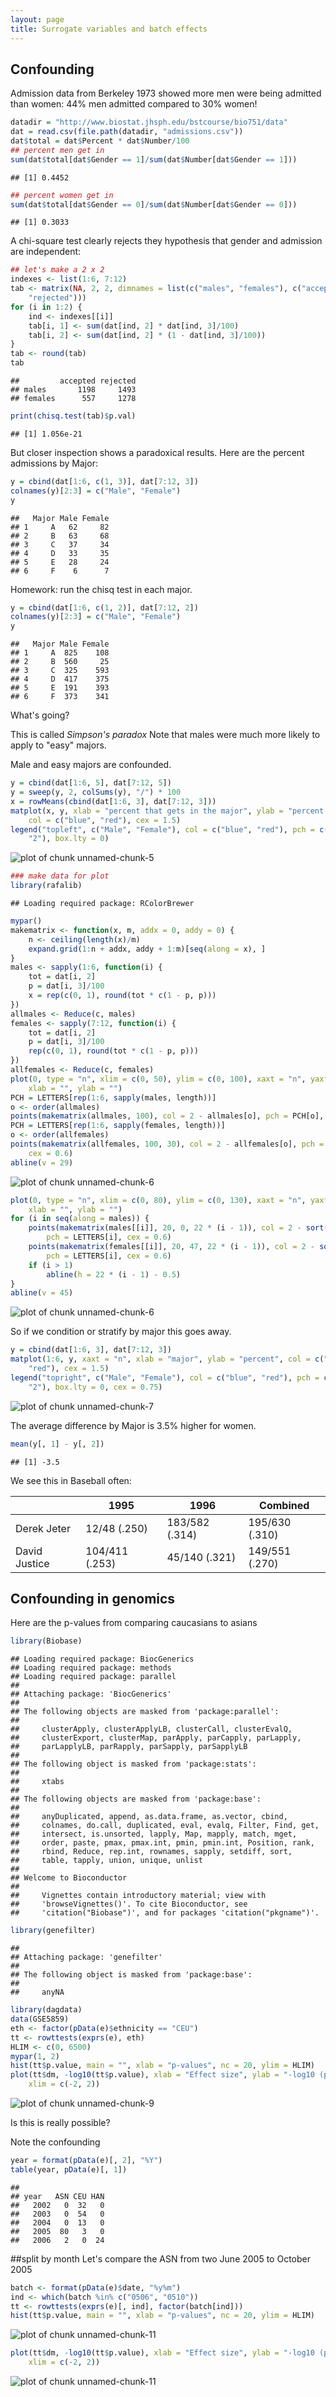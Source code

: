 ```yaml
---
layout: page
title: Surrogate variables and batch effects 
---
```





## Confounding

Admission data from Berkeley 1973 showed more men were being admitted than women: 44\% men admitted compared to 30\% women!


```r
datadir = "http://www.biostat.jhsph.edu/bstcourse/bio751/data"
dat = read.csv(file.path(datadir, "admissions.csv"))
dat$total = dat$Percent * dat$Number/100
## percent men get in
sum(dat$total[dat$Gender == 1]/sum(dat$Number[dat$Gender == 1]))
```

```
## [1] 0.4452
```

```r
## percent women get in
sum(dat$total[dat$Gender == 0]/sum(dat$Number[dat$Gender == 0]))
```

```
## [1] 0.3033
```


A chi-square test clearly rejects they hypothesis that gender and admission are independent:

```r
## let's make a 2 x 2
indexes <- list(1:6, 7:12)
tab <- matrix(NA, 2, 2, dimnames = list(c("males", "females"), c("accepted", 
    "rejected")))
for (i in 1:2) {
    ind <- indexes[[i]]
    tab[i, 1] <- sum(dat[ind, 2] * dat[ind, 3]/100)
    tab[i, 2] <- sum(dat[ind, 2] * (1 - dat[ind, 3]/100))
}
tab <- round(tab)
tab
```

```
##         accepted rejected
## males       1198     1493
## females      557     1278
```

```r
print(chisq.test(tab)$p.val)
```

```
## [1] 1.056e-21
```


But closer inspection shows a paradoxical results. Here are the percent admissions by Major:

```r
y = cbind(dat[1:6, c(1, 3)], dat[7:12, 3])
colnames(y)[2:3] = c("Male", "Female")
y
```

```
##   Major Male Female
## 1     A   62     82
## 2     B   63     68
## 3     C   37     34
## 4     D   33     35
## 5     E   28     24
## 6     F    6      7
```


Homework: run the chisq test in each major.


```r
y = cbind(dat[1:6, c(1, 2)], dat[7:12, 2])
colnames(y)[2:3] = c("Male", "Female")
y
```

```
##   Major Male Female
## 1     A  825    108
## 2     B  560     25
## 3     C  325    593
## 4     D  417    375
## 5     E  191    393
## 6     F  373    341
```


What's going? 

This is called _Simpson's paradox_ 
Note that males were much more likely to apply to "easy" majors. 

Male and easy majors are confounded. 

```r
y = cbind(dat[1:6, 5], dat[7:12, 5])
y = sweep(y, 2, colSums(y), "/") * 100
x = rowMeans(cbind(dat[1:6, 3], dat[7:12, 3]))
matplot(x, y, xlab = "percent that gets in the major", ylab = "percent that applies to major", 
    col = c("blue", "red"), cex = 1.5)
legend("topleft", c("Male", "Female"), col = c("blue", "red"), pch = c("1", 
    "2"), box.lty = 0)
```

![plot of chunk unnamed-chunk-5](figure/confounding-unnamed-chunk-5.png) 



```r
### make data for plot
library(rafalib)
```

```
## Loading required package: RColorBrewer
```

```r
mypar()
makematrix <- function(x, m, addx = 0, addy = 0) {
    n <- ceiling(length(x)/m)
    expand.grid(1:n + addx, addy + 1:m)[seq(along = x), ]
}
males <- sapply(1:6, function(i) {
    tot = dat[i, 2]
    p = dat[i, 3]/100
    x = rep(c(0, 1), round(tot * c(1 - p, p)))
})
allmales <- Reduce(c, males)
females <- sapply(7:12, function(i) {
    tot = dat[i, 2]
    p = dat[i, 3]/100
    rep(c(0, 1), round(tot * c(1 - p, p)))
})
allfemales <- Reduce(c, females)
plot(0, type = "n", xlim = c(0, 50), ylim = c(0, 100), xaxt = "n", yaxt = "n", 
    xlab = "", ylab = "")
PCH = LETTERS[rep(1:6, sapply(males, length))]
o <- order(allmales)
points(makematrix(allmales, 100), col = 2 - allmales[o], pch = PCH[o], cex = 0.6)
PCH = LETTERS[rep(1:6, sapply(females, length))]
o <- order(allfemales)
points(makematrix(allfemales, 100, 30), col = 2 - allfemales[o], pch = PCH[o], 
    cex = 0.6)
abline(v = 29)
```

![plot of chunk unnamed-chunk-6](figure/confounding-unnamed-chunk-61.png) 

```r
plot(0, type = "n", xlim = c(0, 80), ylim = c(0, 130), xaxt = "n", yaxt = "n", 
    xlab = "", ylab = "")
for (i in seq(along = males)) {
    points(makematrix(males[[i]], 20, 0, 22 * (i - 1)), col = 2 - sort(males[[i]]), 
        pch = LETTERS[i], cex = 0.6)
    points(makematrix(females[[i]], 20, 47, 22 * (i - 1)), col = 2 - sort(females[[i]]), 
        pch = LETTERS[i], cex = 0.6)
    if (i > 1) 
        abline(h = 22 * (i - 1) - 0.5)
}
abline(v = 45)
```

![plot of chunk unnamed-chunk-6](figure/confounding-unnamed-chunk-62.png) 


So if we condition or stratify by major this goes away. 

```r
y = cbind(dat[1:6, 3], dat[7:12, 3])
matplot(1:6, y, xaxt = "n", xlab = "major", ylab = "percent", col = c("blue", 
    "red"), cex = 1.5)
legend("topright", c("Male", "Female"), col = c("blue", "red"), pch = c("1", 
    "2"), box.lty = 0, cex = 0.75)
```

![plot of chunk unnamed-chunk-7](figure/confounding-unnamed-chunk-7.png) 


The average difference by Major is 3.5% higher for women.


```r
mean(y[, 1] - y[, 2])
```

```
## [1] -3.5
```


We see this in Baseball often:

|               | 1995           | 1996           | Combined        |
| ------------- | -------------- | -------------- | --------------- |
| Derek Jeter   | 12/48 (.250)   | 183/582 (.314) | 195/630 (.310)  |
| David Justice | 104/411 (.253) | 45/140 (.321)  | 149/551 (.270)  |

## Confounding in genomics

Here are the p-values from comparing caucasians to asians

```r
library(Biobase)
```

```
## Loading required package: BiocGenerics
## Loading required package: methods
## Loading required package: parallel
## 
## Attaching package: 'BiocGenerics'
## 
## The following objects are masked from 'package:parallel':
## 
##     clusterApply, clusterApplyLB, clusterCall, clusterEvalQ,
##     clusterExport, clusterMap, parApply, parCapply, parLapply,
##     parLapplyLB, parRapply, parSapply, parSapplyLB
## 
## The following object is masked from 'package:stats':
## 
##     xtabs
## 
## The following objects are masked from 'package:base':
## 
##     anyDuplicated, append, as.data.frame, as.vector, cbind,
##     colnames, do.call, duplicated, eval, evalq, Filter, Find, get,
##     intersect, is.unsorted, lapply, Map, mapply, match, mget,
##     order, paste, pmax, pmax.int, pmin, pmin.int, Position, rank,
##     rbind, Reduce, rep.int, rownames, sapply, setdiff, sort,
##     table, tapply, union, unique, unlist
## 
## Welcome to Bioconductor
## 
##     Vignettes contain introductory material; view with
##     'browseVignettes()'. To cite Bioconductor, see
##     'citation("Biobase")', and for packages 'citation("pkgname")'.
```

```r
library(genefilter)
```

```
## 
## Attaching package: 'genefilter'
## 
## The following object is masked from 'package:base':
## 
##     anyNA
```

```r
library(dagdata)
data(GSE5859)
eth <- factor(pData(e)$ethnicity == "CEU")
tt <- rowttests(exprs(e), eth)
HLIM <- c(0, 6500)
mypar(1, 2)
hist(tt$p.value, main = "", xlab = "p-values", nc = 20, ylim = HLIM)
plot(tt$dm, -log10(tt$p.value), xlab = "Effect size", ylab = "-log10 (p-value)", 
    xlim = c(-2, 2))
```

![plot of chunk unnamed-chunk-9](figure/confounding-unnamed-chunk-9.png) 

Is this is really possible?

Note the confounding

```r
year = format(pData(e)[, 2], "%Y")
table(year, pData(e)[, 1])
```

```
##       
## year   ASN CEU HAN
##   2002   0  32   0
##   2003   0  54   0
##   2004   0  13   0
##   2005  80   3   0
##   2006   2   0  24
```



##split by month
Let's compare the ASN from two June 2005 to October 2005

```r
batch <- format(pData(e)$date, "%y%m")
ind <- which(batch %in% c("0506", "0510"))
tt <- rowttests(exprs(e)[, ind], factor(batch[ind]))
hist(tt$p.value, main = "", xlab = "p-values", nc = 20, ylim = HLIM)
```

![plot of chunk unnamed-chunk-11](figure/confounding-unnamed-chunk-111.png) 

```r
plot(tt$dm, -log10(tt$p.value), xlab = "Effect size", ylab = "-log10 (p-value)", 
    xlim = c(-2, 2))
```

![plot of chunk unnamed-chunk-11](figure/confounding-unnamed-chunk-112.png) 


